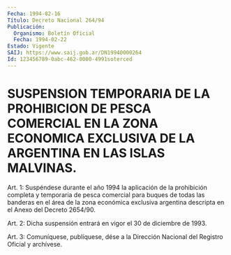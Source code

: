 ```yaml
---
Fecha: 1994-02-16
Título: Decreto Nacional 264/94
Publicación:
  Organismo: Boletín Oficial
  Fecha: 1994-02-22
Estado: Vigente
SAIJ: https://www.saij.gob.ar/DN19940000264
Id: 123456789-0abc-462-0000-4991soterced
---
```

# SUSPENSION TEMPORARIA DE LA PROHIBICION DE PESCA COMERCIAL EN LA ZONA ECONOMICA EXCLUSIVA DE LA ARGENTINA EN LAS ISLAS MALVINAS.

<a id="1"></a>
Art.  1:  Suspéndese  durante  el año 1994 la aplicación de la prohibición completa y temporaria de  pesca  comercial  para buques de  todas  las  banderas  en el área de la zona económica exclusiva argentina descripta en el Anexo del Decreto 2654/90.

<a id="2"></a>
Art. 2: Dicha suspensión entrará en vigor el 30 de diciembre de 1993.

<a id="3"></a>
Art.  3: Comuníquese, publíquese, dése a la Dirección Nacional del Registro Oficial y archívese.